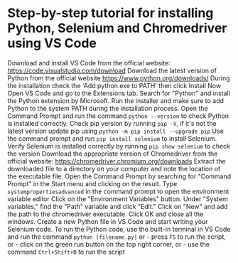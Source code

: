 # Step-by-step tutorial for installing Python, Selenium and Chromedriver using VS Code

Download and install VS Code from the official website: https://code.visualstudio.com/download
Download the latest version of Python from the official website https://www.python.org/downloads/
During the installation check the 'Add python.exe to PATH' then click Install Now
Open VS Code and go to the Extensions tab. Search for "Python" and install the Python extension by Microsoft. 
Run the installer and make sure to add Python to the system PATH during the installation process.
Open the Command Prompt and run the command `python --version` to check Python is installed correctly.
Check pip version by running `pip -V`, if it's not the latest version update pip using `python -m pip install --upgrade pip`
Use the command prompt and run `pip install selenium` to install Selenium.
Verify Selenium is installed correctly by running `pip show selenium` to check the version
Download the appropriate version of Chromedriver from the official website: https://chromedriver.chromium.org/downloads
Extract the downloaded file to a directory on your computer and note the location of the executable file.
Open the Command Prompt by searching for "Command Prompt" in the Start menu and clicking on the result.
Type `systempropertiesadvanced`  in the command prompt to open the environment variable editor
Click on the "Environment Variables" button.
Under "System variables," find the "Path" variable and click "Edit."
Click on "New" and add the path to the chromedriver executable. Click OK and close all the windows.
Create a new Python file in VS Code and start writing your Selenium code.
To run the Python code, use the built-in terminal in VS Code and run the command `python [filename.py]` or
    - press `F5` to run the script, or
    - click on the green run button on the top right corner, or 
    - use the command `Ctrl+Shift+B` to run the script
